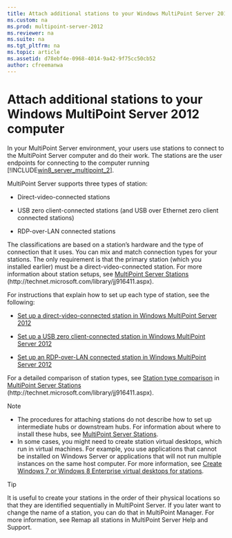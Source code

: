 ```yaml
---
title: Attach additional stations to your Windows MultiPoint Server 2012 computer
ms.custom: na
ms.prod: multipoint-server-2012
ms.reviewer: na
ms.suite: na
ms.tgt_pltfrm: na
ms.topic: article
ms.assetid: d78ebf4e-0968-4014-9a42-9f75cc50cb52
author: cfreemanwa
---
```

# Attach additional stations to your Windows MultiPoint Server 2012 computer
In your MultiPoint Server environment, your users use stations to connect to the MultiPoint Server computer and do their work. The stations are the user endpoints for connecting to the computer running [!INCLUDE[win8_server_multipoint_2](../Token/win8_server_multipoint_2_md.md)].  
  
MultiPoint Server supports three types of station:  
  
-   Direct\-video\-connected stations  
  
-   USB zero client\-connected stations \(and USB over Ethernet zero client connected stations\)  
  
-   RDP\-over\-LAN connected stations  
  
The classifications are based on a station’s hardware and the type of connection that it uses. You can mix and match connection types for your stations. The only requirement is that the primary station \(which you installed earlier\) must be a direct\-video\-connected station. For more information about station setups, see [MultiPoint Server Stations](../Topic/MultiPoint-Server-Stations.md) \(http:\/\/technet.microsoft.com\/library\/jj916411.aspx\).  
  
For instructions that explain how to set up each type of station, see the following:  
  
-   [Set up a direct-video-connected station in Windows MultiPoint Server 2012](../Topic/Set-up-a-direct-video-connected-station-in-Windows-MultiPoint-Server-2012.md)  
  
-   [Set up a USB zero client-connected station in Windows MultiPoint Server 2012](../Topic/Set-up-a-USB-zero-client-connected-station-in-Windows-MultiPoint-Server-2012.md)  
  
-   [Set up an RDP-over-LAN connected station in Windows MultiPoint Server 2012](../Topic/Set-up-an-RDP-over-LAN-connected-station-in-Windows-MultiPoint-Server-2012.md)  
  
For a detailed comparison of station types, see [Station type comparison](assetId:///a8a25e40-e3a5-4121-ac23-77e7c5ac358f#BKMK_StationTypeComparison) in [MultiPoint Server Stations](../Topic/MultiPoint-Server-Stations.md) \(http:\/\/technet.microsoft.com\/library\/jj916411.aspx\).  
  
> [!NOTE]  
> -   The procedures for attaching stations do not describe how to set up intermediate hubs or downstream hubs. For information about where to install these hubs, see [MultiPoint Server Stations](../Topic/MultiPoint-Server-Stations.md).  
> -   In some cases, you might need to create station virtual desktops, which run in virtual machines. For example, you use applications that cannot be installed on Windows Server or applications that will not run multiple instances on the same host computer. For more information, see [Create Windows 7 or Windows 8 Enterprise virtual desktops for stations](../Topic/Create-Windows-7-or-Windows-8-Enterprise-virtual-desktops-for-stations.md).  
  
> [!TIP]  
> It is useful to create your stations in the order of their physical locations so that they are identified sequentially in MultiPoint Server. If you later want to change the name of a station, you can do that in MultiPoint Manager. For more information, see Remap all stations in MultiPoint Server Help and Support.  
  

